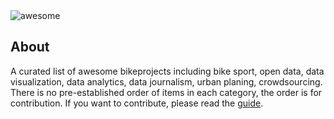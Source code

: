 <img alt="awesome" src="https://cdn.rawgit.com/sindresorhus/awesome/d7305f38d29fed78fa85652e3a63e154dd8e8829/media/badge.svg"/>

## About

A curated list of awesome bikeprojects including bike sport, open data, data visualization, data analytics, data journalism, urban planing, crowdsourcing. There is no pre-established order of items in each category, the order is for contribution. If you want to contribute, please read the [guide](https://github.com/mltbnz/awesome-bikeprojects/blob/master/CONTRIBUTING.md).   
